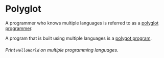 # Polyglot

A programmer who knows multiple languages is referred to as a
[polyglot programmer](https://blog.lelonek.me/be-a-polyglot-programmer-6e7423916ed8).

A program that is built using multiple languages is a [polygot program](https://deanwampler.github.io/polyglotprogramming/).

###### Print `HelloWorld` on multiple programming languages.
